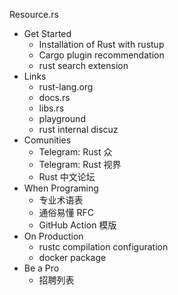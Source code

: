 Resource.rs
 - Get Started
   - Installation of Rust with rustup
   - Cargo plugin recommendation
   - rust search extension
 - Links
   - rust-lang.org
   - docs.rs
   - libs.rs
   - playground
   - rust internal discuz
 - Comunities
   - Telegram: Rust 众
   - Telegram: Rust 视界
   - Rust 中文论坛
 - When Programing
   - 专业术语表
   - 通俗易懂 RFC
   - GitHub Action 模版
 - On Production
   - rustc compilation configuration
   - docker package
 - Be a Pro
   - 招聘列表